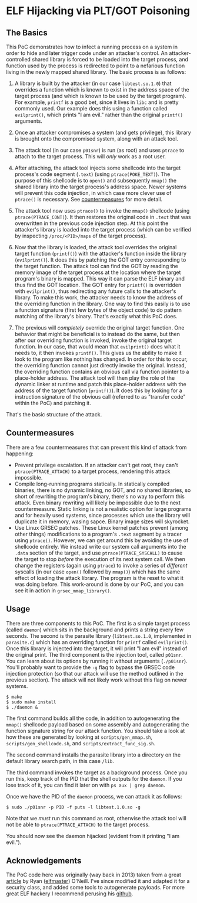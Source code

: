 # ELF Hijacking via PLT/GOT Poisoning

## The Basics
This PoC demonstrates how to infect a running process on a system in order to
hide and later trigger code under an attacker's control. An attacker-controlled
shared library is forced to be loaded into the target process, and function
used by the process is redirected to point to a nefarious function living
in the newly mapped shared library. The basic
process is as follows:

1. A library is built by the attacker (in our case `libtest.so.1.0`) that overrides a function which
is known to exist in the address space of the target process (and which
is known to be used by the target program). For example, `printf` is a good
bet, since it lives in `libc` and is pretty commonly used. Our example does
this using a function called `evilprint()`, which prints "I am evil." rather
than the original `printf()` arguments.

2. Once an attacker compromises a system (and gets privilege), this
library is brought onto the compromised system, along with an attack tool.

3. The attack tool (in our case `p01snr`) is run (as root) and uses 
`ptrace` to attach to the target process. This will *only* work 
as a root user. 

4. After attaching, the attack tool injects some shellcode into the target process's
code segment (`.text`) (using `ptrace(POKE_TEXT)`). The purpose of this shellcode is
to `open()` and subsequently `mmap()` the shared library into the target process's
address space. Newer systems will prevent this code injection, in which case more
clever use of `ptrace()` is necessary. See [countermeasures](#countermeasures) for
more detail.

5. The attack tool now uses `ptrace()` to invoke the `mmap()` shellcode (using
`ptrace(PTRACE_CONT)`). It then restores the original code in `.text` that
was overwritten in the previous code injection step. At this point the
attacker's library is loaded into the target process (which can be verified
by inspecting `/proc/<PID>/maps` of the target process). 

6. Now that the library is loaded,  the attack tool overrides the original
target function (`printf()`) with the attacker's function inside the library
(`evilprint()`). It does this by patching the GOT entry corresponding to the
target function.  The attack tool can find the GOT by reading the memory image
of the target process at the location where the target program's binary is
mapped. This way it can parse the ELF binary and thus find the GOT location.
The GOT entry for `printf()` is overridden with `evilprint()`, thus redirecting
any future calls to the attacker's library. To make this work, the attacker
needs to know the address of the overriding function in the library. One way to
find this easily is to use a function signature (first few bytes of the object
code) to do pattern matching of the library's binary. That's exactly what this
PoC does. 

7. The previous will *completely* override the original target function. One
behavior that might be beneficial is to instead do the same, but then after our
overriding function is invoked, invoke the original target function. In our
case, that would mean that `evilprint()` does what it needs to, it then invokes
`printf()`.  This gives us the ability to make it look to the program like
nothing has changed. In order for this to occur, the overriding function cannot
just directly invoke the original. Instead, the overriding function contains
an obvious call via function pointer to a place-holder address. The attack tool
will then play the role of the dynamic linker at runtime and patch this place-holder
address with the address of the target function (`printf()`). It does this by
looking for a instruction signature of the obvious call (referred to as
"transfer code" within the PoC) and patching it.

That's the basic structure of the attack. 

## Countermeasures

There are a few countermeasures that can prevent this kind of attack from happening:

* Prevent privilege escalation. If an attacker can't get root, they can't `ptrace(PTRACE_ATTACH)` to a target process, rendering this attack impossible.
* Compile long-running programs statically. In statically compiled binaries, there is no dynamic linking, no GOT, and no shared libraries, so short of rewriting the program's binary, there's no way to perform this attack. Even binary rewriting will likely be impossible due to the next countermeasure. Static linking is not a realistic option for large programs and for heavily used systems, since processes which use the library will duplicate it in memory, wasing sapce. Binary image sizes will skyrocket.
* Use Linux GRSEC patches. These Linux kernel patches prevent (among other things)
modifications to a program's `.text` segment by a tracer using `ptrace()`. However,
we can get around this by avoiding the use of shellcode entirely. We instead
write our system call arguments into the `.data` section of the target, and use
`ptrace(PTRACE_SYSCALL)` to cause the target to stop *before* the execution of
its next system call. We then change the registers (again using `ptrace`) 
to invoke a series of *different* syscalls (in our case `open()` followed by `mmap()`)
which has the same effect of loading the attack library. The program is the reset
to what it was doing before. This work-around is done by our PoC, and you can see
it in action in `grsec_mmap_library()`. 



## Usage

There are three components to this PoC. The first is a simple target process
(called `daemon`) which sits in the background and prints a string every few
seconds. The second is the parasite library (`libtest.so.1.0`, implemented in
`parasite.c`) which has an overriding function for `printf` called
`evilprint()`. Once this library is injected into the target, it will print "I
am evil" instead of the original print. The third component is the injection
tool, called `p01snr`. You can learn about its options by running it without
arguments (`./p01snr`). You'll probably want to provide the `-g` flag to
bypass the GRSEC code injection protection (so that our attack will use
the method outlined in the previous section). The attack will not likely
work without this flag on newer systems.


```
$ make
$ sudo make install
$ ./daemon & 
```

The first command builds all the code, in addition to autogenerating the
`mmap()` shellcode payload based on some assembly and autogenerating 
the function signature string for our attack function. You should
take a look at how these are generated by looking at `scripts/gen_mmap.sh`, 
`scripts/gen_shellcode.sh`, and `scripts/extract_func_sig.sh`.

The second command installs the parasite library into a directory 
on the default library search path, in this case `/lib`. 

The third command invokes the target as a background process. Once you run
this, keep track of the PID that the shell outputs for the `daemon`. If you lose
track of it, you can find it later on with `ps aux | grep daemon`. 

Once we have the PID of the `daemon` process, we can attack it as follows:

```
$ sudo ./p01snr -p PID -f puts -l libtest.1.0.so -g
```

Note that we *must* run this command as root, otherwise the attack tool
will not be able to `ptrace(PTRACE_ATTACH)` to the target process. 

You should now see the daemon hijacked (evident from it printing "I am evil.").

## Acknowledgements
The PoC code here was originally (way back in 2013) taken from a great [article](https://vxjes.us/papers/Neill%20'Modern%20Day%20ELF%20Runtime%20infection%20via%20GOT%20poisoning.html#c11) by Ryan ([elfmaster](https://twitter.com/ryan_elfmaster)) O'Neill. I've since modified it and adapted it for a security class, and added some tools to autogenerate payloads. For more great ELF hackery I recommend perusing his [github](https://github.com/elfmaster).
